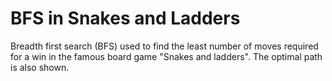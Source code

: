 # BFS in Snakes and Ladders
Breadth first search (BFS) used to find the least number of moves required for a win in the famous board game "Snakes and ladders". The optimal path is also shown.
